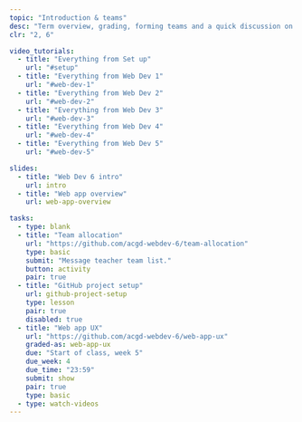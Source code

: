 ```yaml
---
topic: "Introduction & teams"
desc: "Term overview, grading, forming teams and a quick discussion on the term’s agile process."
clr: "2, 6"

video_tutorials:
  - title: "Everything from Set up"
    url: "#setup"
  - title: "Everything from Web Dev 1"
    url: "#web-dev-1"
  - title: "Everything from Web Dev 2"
    url: "#web-dev-2"
  - title: "Everything from Web Dev 3"
    url: "#web-dev-3"
  - title: "Everything from Web Dev 4"
    url: "#web-dev-4"
  - title: "Everything from Web Dev 5"
    url: "#web-dev-5"

slides:
  - title: "Web Dev 6 intro"
    url: intro
  - title: "Web app overview"
    url: web-app-overview

tasks:
  - type: blank
  - title: "Team allocation"
    url: "https://github.com/acgd-webdev-6/team-allocation"
    type: basic
    submit: "Message teacher team list."
    button: activity
    pair: true
  - title: "GitHub project setup"
    url: github-project-setup
    type: lesson
    pair: true
    disabled: true
  - title: "Web app UX"
    url: "https://github.com/acgd-webdev-6/web-app-ux"
    graded-as: web-app-ux
    due: "Start of class, week 5"
    due_week: 4
    due_time: "23:59"
    submit: show
    pair: true
    type: basic
  - type: watch-videos
---
```

